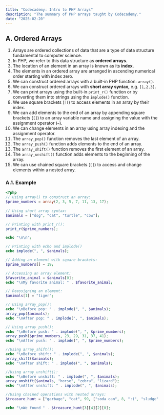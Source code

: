 ```yaml
---
title: "Codecademy: Intro to PHP Arrays"
description: "The summary of PHP arrays taught by Codecademy."
date: "2025-02-20"
---
```


## A. Ordered Arrays

1. Arrays are ordered collections of data that are a type of data structure fundamental to computer science.
2. In PHP, we refer to this data structure as **ordered arrays**.
3. The location of an element in an array is known as its **index**.
4. The elements in an ordered array are arranged in ascending numerical order starting with index zero.
5. We can construct ordered arrays with a built-in PHP function: `array()`.
6. We can construct ordered arrays with **short array syntax**, e.g. `[1,2,3]`.
7. We can print arrays using the built-in `print_r()` function or by converting them into strings using the `implode()` function.
8. We use square brackets (`[]`) to access elements in an array by their index.
9. We can add elements to the end of an array by appending square brackets (`[]`) to an array variable name and assigning the value with the assignment operator (`=`).
10. We can change elements in an array using array indexing and the assignment operator.
11. The `array_pop()` function removes the last element of an array.
12. The `array_push()` function adds elements to the end of an array.
13. The `array_shift()` function removes the first element of an array.
14. The `array_unshift()` function adds elements to the beginning of the array.
15. We can use chained square brackets (`[]`) to access and change elements within a nested array.

### A.1. Example

```php
<?php
// Using array() to construct an array:
$prime_numbers = array(2, 3, 5, 7, 11, 13, 17);  
  
// Using short array syntax:
$animals = ["dog", "cat", "turtle", "cow"];  

// Printing with print_r():
print_r($prime_numbers);

echo "\n\n";

// Printing with echo and implode()
echo implode(", ", $animals);

// Adding an element with square brackets:
$prime_numbers[] = 19;

// Accessing an array element:
$favorite_animal = $animals[0];
echo "\nMy favorite animal: " . $favorite_animal;

// Reassigning an element:
$animals[1] = "tiger";

// Using array_pop():
echo "\nBefore pop: " . implode(", ", $animals);
array_pop($animals);
echo "\nAfter pop: " . implode(", ", $animals);

// Using array_push():
echo "\nBefore push: " . implode(", ", $prime_numbers);
array_push($prime_numbers, 23, 29, 31, 37, 41);
echo "\nAfter push: " . implode(", ", $prime_numbers);

//Using array_shift():
echo "\nBefore shift: " . implode(", ", $animals);
array_shift($animals);
echo "\nAfter shift: " . implode(", ", $animals);

//Using array_unshift():
echo "\nBefore unshift: " . implode(", ", $animals);
array_unshift($animals, "horse", "zebra", "lizard");
echo "\nAfter unshift: " . implode(", ", $animals);

//Using chained operations with nested arrays:
$treasure_hunt = ["garbage", "cat", 99, ["soda can", 8, ":)", "sludge", ["stuff", "lint", ["GOLD!"], "cave", "bat", "scorpion"], "rock"], "glitter", "moonlight", 2.11];

echo "\nWe found " . $treasure_hunt[3][4][2][0];
```